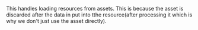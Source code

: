 This handles loading resources from assets. This is because the asset is discarded after the data in put into tthe resource(after processing it which is why we don't just use the asset directly).